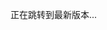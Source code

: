 <!-- 请在左侧导航栏中选择对应的版本号，查看详细更新日志。

> 从 Seer-4.0.0 版本开始最低支持 Windows 10 系统， Windows 7 用户可下载使用 [Seer-3.3.3](https://github.com/ccseer/Seer/releases/download/Releases/Seer-3.3.3.exe) 版本。 -->

正在跳转到最新版本...

<script>
  location.href = '#/changelog/4.1.2';
</script>
